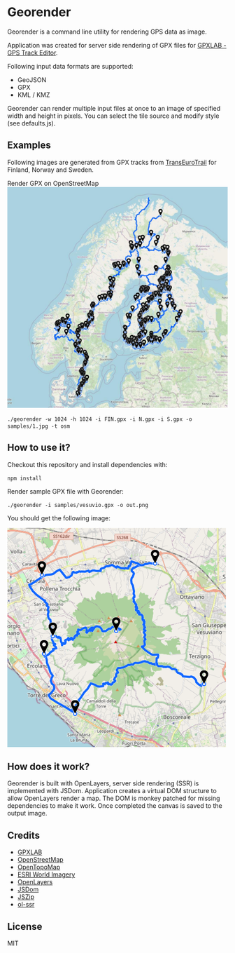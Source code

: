 # Georender

Georender is a command line utility for rendering GPS data as image.

Application was created for server side rendering of GPX files for [GPXLAB - GPS Track Editor](https://gpxlab.net).

Following input data formats are supported:
- GeoJSON
- GPX
- KML / KMZ

Georender can render multiple input files at once to an image of specified width and height in pixels.
You can select the tile source and modify style (see defaults.js).

## Examples
Following images are generated from GPX tracks from [TransEuroTrail](https://transeurotrail.org/) for Finland, Norway and Sweden.

Render GPX on OpenStreetMap
![](samples/1.jpg)
~~~
./georender -w 1024 -h 1024 -i FIN.gpx -i N.gpx -i S.gpx -o samples/1.jpg -t osm
~~~

## How to use it?
Checkout this repository and install dependencies with:
~~~
npm install
~~~

Render sample GPX file with Georender:
~~~
./georender -i samples/vesuvio.gpx -o out.png
~~~

You should get the following image:

![](samples/vesuvio.png)

## How does it work?
Georender is built with OpenLayers, server side rendering (SSR) is implemented with JSDom.
Application creates a virtual DOM structure to allow OpenLayers render a map. The DOM is monkey patched for missing dependencies to make it work. Once completed the canvas is saved to the output image.

## Credits
- [GPXLAB](https://gpxlab.net)
- [OpenStreetMap](https://www.openstreetmap.org/)
- [OpenTopoMap](https://opentopomap.org/)
- [ESRI World Imagery](https://hub.arcgis.com/datasets/esri::world-imagery/about)
- [OpenLayers](https://github.com/openlayers/openlayers)
- [JSDom](https://github.com/jsdom/jsdom)
- [JSZip](https://github.com/Stuk/jszip)
- [ol-ssr](https://github.com/mmomtchev/ol-ssr)

## License
MIT

